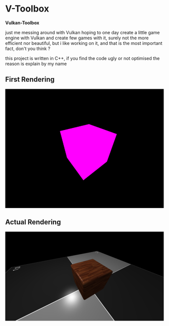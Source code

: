 V-Toolbox
=========

**Vulkan-Toolbox**

just me messing around with Vulkan hoping to one day create a little game engine with Vulkan and create few games with it,
surely not the more efficient nor beautiful, but i like working on it, and that is the most important fact, don't you think ?

this project is written in C++, if you find the code ugly or not optimised the reason is explain by my name

First Rendering
---------------

![Cube](https://raw.githubusercontent.com/CrappyDevGuy/V-Toolbox/main/rendering/2021-01-18-193908_800x600_scrot.png)

Actual Rendering
----------------

![Cube](https://raw.githubusercontent.com/CrappyDevGuy/V-Toolbox/main/rendering/2021-01-19-200233_1280x720_scrot.png)
